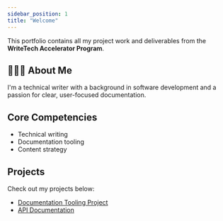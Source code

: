 ```yaml
---
sidebar_position: 1
title: "Welcome"
---
```

<!-- TODO: Change this text below once the program is over -->
This portfolio contains all my project work and deliverables from the **WriteTech Accelerator Program**.

## 👩🏽‍💻 About Me

I'm a technical writer with a background in software development and a passion for clear, user-focused documentation.

<!-- TODO: Change this to a Work Experience section once the program is over -->
## Core Competencies

- Technical writing
- Documentation tooling
- Content strategy

## Projects
<!-- TODO: Change this into a card list once the program is over -->
Check out my projects below:

- [Documentation Tooling Project](/docs/documentation-tooling/intro)
- [API Documentation](/docs/api-documentation/intro)  
<!-- - [DevOps Documentation](/project-2) -->  
<!-- - [Web3 Documentation](/project-2) -->  